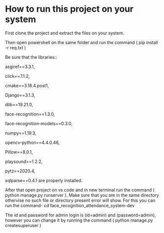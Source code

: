 # How to run this project on your system

First clone the project and extract the files on your system.

Then open powershell on the same folder and run the command  ( pip install -r req.txt  )

Be sure that the  libraries::

asgiref==3.3.1,

click==7.1.2,

cmake==3.18.4.post1,

Django==3.1.3,

dlib==19.21.0,

face-recognition==1.3.0,

face-recognition-models==0.3.0,

numpy==1.19.3,

opencv-python==4.4.0.46,

Pillow==8.0.1,

playsound==1.2.2,

pytz==2020.4,

sqlparse==0.4.1   are properly installed.

After that open project on vs code and in new terminal run the command  ( python manage.py runserver  ). Make sure that you are in the same directory othervise no such file or directory present error will show. For this you can run the command- cd face_recognition_attendance_system-dev 

The id and password for admin login is (id=admin) and (password=admin), however you can change it by running the command ( python manage.py createsuperuser  )


